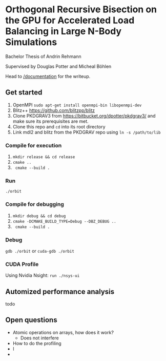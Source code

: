 # Orthogonal Recursive Bisection on the GPU for Accelerated Load Balancing in Large N-Body Simulations

Bachelor Thesis of Andrin Rehmann

Supervised by Douglas Potter and Micheal Böhlen

Head to [/documentation](https://github.com/andrinr/gpu-load-balance/tree/main/documentation) for the writeup.

## Get started

1. OpenMPI ``sudo apt-get install openmpi-bin libopenmpi-dev``
2. Blitz++ https://github.com/blitzpp/blitz
3. Clone PKDGRAV3 from https://bitbucket.org/dpotter/pkdgrav3/ and make sure its prerequisites are met.
4. Clone this repo and ``cd`` into its root directory
5. Link mdl2 and blitz from the PKDGRAV repo using ``ln -s /path/to/lib``

### Compile for execution
1. ``mkdir release && cd release``
3. ``cmake ..``
4. `` cmake --build .``

### Run
``./orbit``

### Compile for debugging
1. ``mkdir debug && cd debug``
2. ``cmake -DCMAKE_BUILD_TYPE=Debug --DBZ_DEBUG ..``
3. `` cmake --build .``


### Debug
``gdb ./orbit``
or
``cuda-gdb ./orbit``

### CUDA Profile

Using Nvidia Nsight: 
```run ./nsys-ui```


## Automized performance analysis

todo

## Open questions
- Atomic operations on arrays, how does it work?
  - Does not interfere
- How to do the profiling
- l
- 